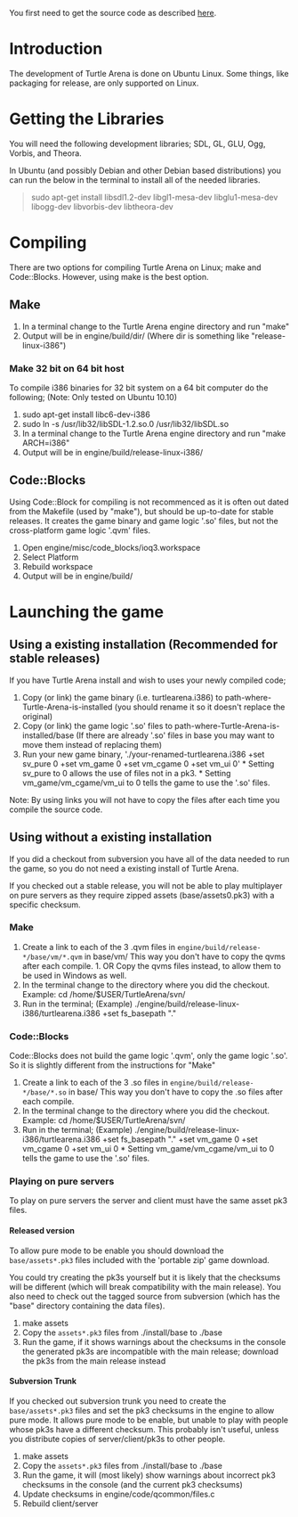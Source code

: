 You first need to get the source code as described [here](BuildingSource.md).

# Introduction #

The development of Turtle Arena is done on Ubuntu Linux. Some things, like packaging for release, are only supported on Linux.

# Getting the Libraries #

You will need the following development libraries; SDL, GL, GLU, Ogg, Vorbis, and Theora.

In Ubuntu (and possibly Debian and other Debian based distributions) you can run the below in the terminal to install all of the needed libraries.

> sudo apt-get install libsdl1.2-dev libgl1-mesa-dev libglu1-mesa-dev libogg-dev libvorbis-dev libtheora-dev

# Compiling #
There are two options for compiling Turtle Arena on Linux; make and Code::Blocks. However, using make is the best option.

## Make ##
  1. In a terminal change to the Turtle Arena engine directory and run "make"
  1. Output will be in engine/build/dir/ (Where dir is something like "release-linux-i386")

### Make 32 bit on 64 bit host ###
To compile i386 binaries for 32 bit system on a 64 bit computer do the following; (Note: Only tested on Ubuntu 10.10)
  1. sudo apt-get install libc6-dev-i386
  1. sudo ln -s /usr/lib32/libSDL-1.2.so.0 /usr/lib32/libSDL.so
  1. In a terminal change to the Turtle Arena engine directory and run "make ARCH=i386"
  1. Output will be in engine/build/release-linux-i386/

## Code::Blocks ##
Using Code::Block for compiling is not recommenced as it is often out dated from the Makefile (used by "make"), but should be up-to-date for stable releases. It creates the game binary and game logic '.so' files, but not the cross-platform game logic '.qvm' files.

  1. Open engine/misc/code\_blocks/ioq3.workspace
  1. Select Platform
  1. Rebuild workspace
  1. Output will be in engine/build/

# Launching the game #

## Using a existing installation (Recommended for stable releases) ##
If you have Turtle Arena install and wish to uses your newly compiled code;

  1. Copy (or link) the game binary (i.e. turtlearena.i386) to path-where-Turtle-Arena-is-installed (you should rename it so it doesn't replace the original)
  1. Copy (or link) the game logic '.so' files to path-where-Turtle-Arena-is-installed/base (If there are already '.so' files in base you may want to move them instead of replacing them)
  1. Run your new game binary, './your-renamed-turtlearena.i386 +set sv\_pure 0 +set vm\_game 0 +set vm\_cgame 0 +set vm\_ui 0'
    * Setting sv\_pure to 0 allows the use of files not in a pk3.
    * Setting vm\_game/vm\_cgame/vm\_ui to 0 tells the game to use the '.so' files.

Note: By using links you will not have to copy the files after each time you compile the source code.

## Using without a existing installation ##
If you did a checkout from subversion you have all of the data needed to run the game, so you do not need a existing install of Turtle Arena.

If you checked out a stable release, you will not be able to play multiplayer on pure servers as they require zipped assets (base/assets0.pk3) with a specific checksum.

### Make ###
  1. Create a link to each of the 3 .qvm files in `engine/build/release-*/base/vm/*.qvm` in base/vm/ This way you don't have to copy the qvms after each compile.
    1. OR Copy the qvms files instead, to allow them to be used in Windows as well.
  1. In the terminal change to the directory where you did the checkout. Example: cd /home/$USER/TurtleArena/svn/
  1. Run in the terminal; (Example) ./engine/build/release-linux-i386/turtlearena.i386 +set fs\_basepath "."

### Code::Blocks ###
Code::Blocks does not build the game logic '.qvm', only the game logic '.so'. So it is slightly different from the instructions for "Make"

  1. Create a link to each of the 3 .so files in `engine/build/release-*/base/*.so` in base/ This way you don't have to copy the .so files after each compile.
  1. In the terminal change to the directory where you did the checkout. Example: cd /home/$USER/TurtleArena/svn/
  1. Run in the terminal; (Example) ./engine/build/release-linux-i386/turtlearena.i386 +set fs\_basepath "." +set vm\_game 0 +set vm\_cgame 0 +set vm\_ui 0
    * Setting vm\_game/vm\_cgame/vm\_ui to 0 tells the game to use the '.so' files.

### Playing on pure servers ###
To play on pure servers the server and client must have the same asset pk3 files.

#### Released version ####
To allow pure mode to be enable you should download the `base/assets*.pk3` files included with the 'portable zip' game download.

You could try creating the pk3s yourself but it is likely that the checksums will be different (which will break compatibility with the main release). You also need to check out the tagged source from subversion (which has the "base" directory containing the data files).

  1. make assets
  1. Copy the `assets*.pk3` files from ./install/base to ./base
  1. Run the game, if it shows warnings about the checksums in the console the generated pk3s are incompatible with the main release; download the pk3s from the main release instead

#### Subversion Trunk ####
If you checked out subversion trunk you need to create the `base/assets*.pk3` files and set the pk3 checksums in the engine to allow pure mode. It allows pure mode to be enable, but unable to play with people whose pk3s have a different checksum. This probably isn't useful, unless you distribute copies of server/client/pk3s to other people.

  1. make assets
  1. Copy the `assets*.pk3` files from ./install/base to ./base
  1. Run the game, it will (most likely) show warnings about incorrect pk3 checksums in the console (and the current pk3 checksums)
  1. Update checksums in engine/code/qcommon/files.c
  1. Rebuild client/server